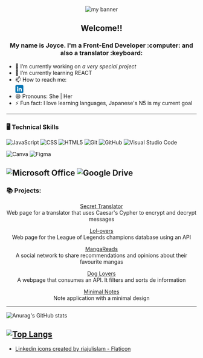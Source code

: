 <p align="center">
<img src="https://user-images.githubusercontent.com/108841917/199867819-61326c18-355f-42f4-8a81-9e31575d655c.png" alt="my banner">
<p>

<h2 align="center">Welcome!!</h2>

  
<h3 align="center"> My name is Joyce. I'm a Front-End Developer :computer: and also a translator :keyboard:</h3>
<!--
**joyceams/joyceams** is a ✨ _special_ ✨ repository because its `README.md` (this file) appears on your GitHub profile.
-->

- 🔭 I’m currently working on *a very special project*
- 🌱 I’m currently learning REACT
- 📫 How to reach me: <br><a href="https://www.linkedin.com/in/joyceamusan/"><img align="center" src="https://raw.githubusercontent.com/joyceams/joyceams/main/Images/linkedinicon.png" alt="icon | LinkedIn" width="21px"/></a><br>
- 😄 Pronouns: She | Her
- ⚡ Fun fact: I love learning languages, Japanese's N5 is my current goal
---
### :desktop_computer: Technical Skills
![JavaScript](https://img.shields.io/badge/Code-JavaScript-informational?style=flat&logo=JavaScript&color=F7DF1E)
![CSS](https://img.shields.io/badge/css3-%231572B6.svg?style=for-the-badge&logo=css3&logoColor=white)
<img alt="HTML5" src="https://img.shields.io/badge/html5-%23E34F26.svg?style=for-the-badge&logo=html5&logoColor=white">
<img alt="Git" src="https://img.shields.io/badge/GIT-E44C30?style=for-the-badge&logo=git&logoColor=white"/>
<img alt="GitHub" src="https://img.shields.io/badge/github-%23121011.svg?style=for-the-badge&logo=github&logoColor=white"/>
<img alt="Visual Studio Code" src="https://img.shields.io/badge/Visual%20Studio-5C2D91.svg?style=for-the-badge&logo=visual-studio&logoColor=white"/>

![Canva](https://img.shields.io/badge/Canva-%2300C4CC.svg?style=for-the-badge&logo=Canva&logoColor=white)
<img alt="Figma" src="https://img.shields.io/badge/figma-%23F24E1E.svg?style=for-the-badge&logo=figma&logoColor=white"/>

![Microsoft Office](https://img.shields.io/badge/Microsoft_Office-D83B01?style=for-the-badge&logo=microsoft-office&logoColor=white)
<img alt="Google Drive" src="https://img.shields.io/badge/Google%20Drive-4285F4?style=for-the-badge&logo=googledrive&logoColor=white"/>
--

### :books: Projects:
<p align="center"><a href="https://hilarious-bienenstitch-f0ab2d.netlify.app/">Secret Translator</a><br>
Web page for a translator that uses Caesar's Cypher to encrypt and decrypt messages</p>
<p align="center"><a href="https://precious-lollipop-8a5258.netlify.app/">Lol-overs</a><br>
Web page for the League of Legends champions database using an API</p>
<p align="center"><a href="https://social-network-mangareads.web.app/">MangaReads</a><br>
A social network to share recommendations and opinions about their favourite mangas</p>
<p align="center"><a href="https://fanciful-trifle-865ddd.netlify.app/">Dog Lovers</a><br>
A webpage that consumes an API. It filters and sorts de information</p>
<p align="center"><a href="https://minimalnotes-369523.web.app/">Minimal Notes</a><br>
Note application with a minimal design</p>

---

![Anurag's GitHub stats](https://github-readme-stats.vercel.app/api?username=joyceams&show_icons=true&theme=transparent)

[![Top Langs](https://github-readme-stats.vercel.app/api/top-langs/?username=joyceams&layout=compact)](https://github.com/joyceams)
  ---
- <a href="https://www.flaticon.com/free-icons/linkedin" title="linkedin icons">Linkedin icons created by riajulislam - Flaticon</a>

